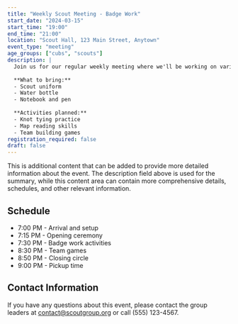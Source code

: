 ```yaml
---
title: "Weekly Scout Meeting - Badge Work"
start_date: "2024-03-15"
start_time: "19:00"
end_time: "21:00"
location: "Scout Hall, 123 Main Street, Anytown"
event_type: "meeting"
age_groups: ["cubs", "scouts"]
description: |
  Join us for our regular weekly meeting where we'll be working on various badges and having fun activities. This week we'll focus on outdoor skills and teamwork exercises.
  
  **What to bring:**
  - Scout uniform
  - Water bottle
  - Notebook and pen
  
  **Activities planned:**
  - Knot tying practice
  - Map reading skills
  - Team building games
registration_required: false
draft: false
---
```


This is additional content that can be added to provide more detailed information about the event. The description field above is used for the summary, while this content area can contain more comprehensive details, schedules, and other relevant information.

## Schedule

- 7:00 PM - Arrival and setup
- 7:15 PM - Opening ceremony
- 7:30 PM - Badge work activities
- 8:30 PM - Team games
- 8:50 PM - Closing circle
- 9:00 PM - Pickup time

## Contact Information

If you have any questions about this event, please contact the group leaders at contact@scoutgroup.org or call (555) 123-4567.